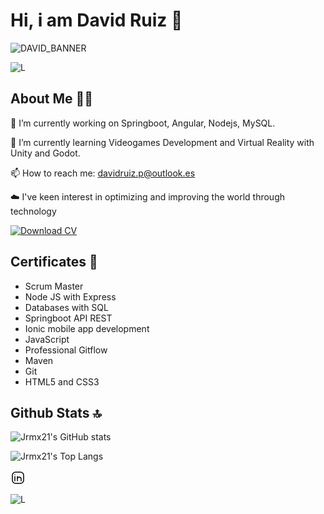 # Hi, i am David Ruiz 👋

![DAVID_BANNER](https://github.com/user-attachments/assets/d161be89-7132-402d-beb7-8728b1e6a7ef)

![L](https://user-images.githubusercontent.com/73097560/115834477-dbab4500-a447-11eb-908a-139a6edaec5c.gif)

## About Me 👨‍🎓

🔭 I’m currently working on Springboot, Angular, Nodejs, MySQL.

🌱 I’m currently learning Videogames Development and Virtual Reality with Unity and Godot.

📫 How to reach me: davidruiz.p@outlook.es

☁️ I've keen interest in optimizing and improving the world through technology

[![Download CV](https://img.shields.io/badge/Download_CV-green?style=for-the-badge)](https://github.com/user-attachments/files/18098890/CV_DAVID_RUIZ_PENA.pdf)

## Certificates 📑
- Scrum Master
- Node JS with Express
- Databases with SQL
- Springboot API REST
- Ionic mobile app development
- JavaScript
- Professional Gitflow
- Maven
- Git
- HTML5 and CSS3

## Github Stats 🔝

![Jrmx21's GitHub stats](https://github-readme-stats.vercel.app/api?username=Jrmx21&show_icons=true&theme=radical)

![Jrmx21's Top Langs](https://github-readme-stats.vercel.app/api/top-langs/?username=Jrmx21&layout=compact&theme=radical)

<?xml version="1.0" href="https://www.linkedin.com/in/david-ruiz-peña-13a2b8263/" encoding="UTF-8"?><svg width="24px" height="24px" stroke-width="1.5" viewBox="0 0 24 24" fill="none" xmlns="http://www.w3.org/2000/svg" color="#000000"><path d="M21 8V16C21 18.7614 18.7614 21 16 21H8C5.23858 21 3 18.7614 3 16V8C3 5.23858 5.23858 3 8 3H16C18.7614 3 21 5.23858 21 8Z" stroke="#000000" stroke-width="1.5" stroke-linecap="round" stroke-linejoin="round"></path><path d="M7 17V13.5V10" stroke="#000000" stroke-width="1.5" stroke-linecap="round" stroke-linejoin="round"></path><path d="M11 17V13.75M11 10V13.75M11 13.75C11 10 17 10 17 13.75V17" stroke="#000000" stroke-width="1.5" stroke-linecap="round" stroke-linejoin="round"></path><path d="M7 7.01L7.01 6.99889" stroke="#000000" stroke-width="1.5" stroke-linecap="round" stroke-linejoin="round"></path></svg>

![L](https://user-images.githubusercontent.com/73097560/115834477-dbab4500-a447-11eb-908a-139a6edaec5c.gif)
